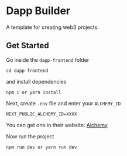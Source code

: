 # Dapp Builder

A template for creating web3 projects.

## Get Started

Go inside the `dapp-frontend` folder

```
cd dapp-frontend
```

and install dependencies

```
npm i or yarn install
```

Next, create `.env` file and enter your `ALCHEMY_ID`
```
NEXT_PUBLIC_ALCHEMY_ID=XXXX
```

You can get one in their website: [Alchemy](https://www.alchemy.com/)

Now run the project

```
npm run dev or yarn run dev
```
